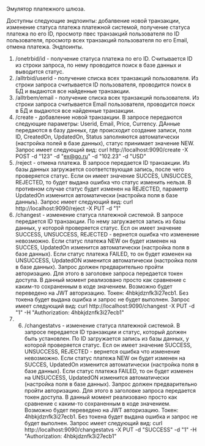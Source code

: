 Эмулятор платежного шлюза.

Доступны следующие эндпоинты: добалвение новой транзакции, изменение статуса платежа платежной системой, получение статуса платежа по его ID, просмотр пвес транзакций пользователя по ID пользователя, просмотр всех транзакций пользователя по его Email, отмена платежа.
Эндпоинты.
1) /onetrbid/id - получение статуса платежа по его ID. Считывается ID из строки запроса, по нему проводится поиск в базе данных и выводится статус.
2) /alltrbid/userid - получение списка всех транзакций пользователя. Из строки запроса считывается ID пользователя, проводится поиск в БД и выдаются все найденные транзакции.
3) /alltrbem/email - получение списка всех транзакций пользователя. Из строки запроса считывается Email пользователя, проводится поиск в БД и выдаются все найденные транзакции.
4) /create - добавление новой транзакции. В запросе передаются следующие параметры: Userid, Email, Price, Currency. ДАнные передаются в базу данных, где происходит создание записи, поля ID, CreatedOn, UpdatedOn, Status заполняются автоматически (настройка полей в базе данных), статус принимает значение NEW. 
Запрос имеет следующий вид: curl  http://localhost:9090/create -X POST -d "123" -d "ex@go.ru" -d "102.23" -d "USD"
5) /reject - отмена платежа. В запросе передается ID транзакции. Из базы данных загружается соответствующая запись, после чего проверяется статус. Если он имеет значение SUCCES, UNSUCCES, REJECTED, то будет выдана ошибка что статус изменить нельзя. В противном случае статус будет изменен на REJECTED, параметр UpdatedOn изменится автоматически (настройка поля в базе данныъ).
Запрос имеет следующий вид: curl http://localhost:9090/reject -X PUT -d "1"
6) /changest - изменение статуса платежной системой. В запросе передается ID транзакции. По нему загружается запись из базы данных, у которой проверяется статус. Есл он имеет значение SUCCESS, UNSUCCESS, REJECTED - вернется ошибка что изменение невозможно. Если статус платежа NEW он будет изменен на SUCCES, UpdatedOn изменится автоматически (настройка поля в базе данных). Если статус платежа FAILED, то он будет изменен на UNSUCCESS, UpdatedON изменится автоматически (настройка поля в базе данных). Запрос должен предварительно пройти авторизацию. Для этого в заголовке запроса передается токен доступа. В данный момент реализовано просто как сравнение с каким-то сохраненным в коде значением. Возможно будет переведено на JWT авторизацию. Токен: 4hbkjdznfk3i27ecb1. Без токена будет выдана ошибка и запрос не будет выполнен.
Запрос имеет следующий вид: curl http://localhost:9090/changest -X PUT -d "1" -H "Authorization: 4hbkjdznfk3i27ecb1"
7) 6) /changestatvs - изменение статуса платежной системой. В запросе передается ID транзакции и статус, который должен быть установлен. По ID загружается запись из базы данных, у которой проверяется статус. Есл он имеет значение SUCCESS, UNSUCCESS, REJECTED - вернется ошибка что изменение невозможно. Если статус платежа NEW он будет изменен на SUCCES, UpdatedOn изменится автоматически (настройка поля в базе данных). Если статус платежа FAILED, то он будет изменен на UNSUCCESS, UpdatedON изменится автоматически (настройка поля в базе данных). Запрос должен предварительно пройти авторизацию. Для этого в заголовке запроса передается токен доступа. В данный момент реализовано просто как сравнение с каким-то сохраненным в коде значением. Возможно будет переведено на JWT авторизацию. Токен: 4hbkjdznfk3i27ecb1. Без токена будет выдана ошибка и запрос не будет выполнен.
Запрос имеет следующий вид: curl http://localhost:9090/changestatvs -X PUT -d "SUCCESS" -d "1" -H "Authorization: 4hbkjdznfk3i27ecb1"
